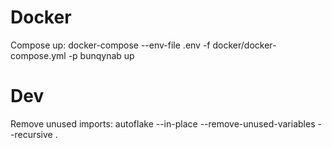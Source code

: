 # Docker
Compose up:
docker-compose --env-file .env -f docker/docker-compose.yml -p bunqynab  up

# Dev
Remove unused imports:
autoflake --in-place --remove-unused-variables --recursive .